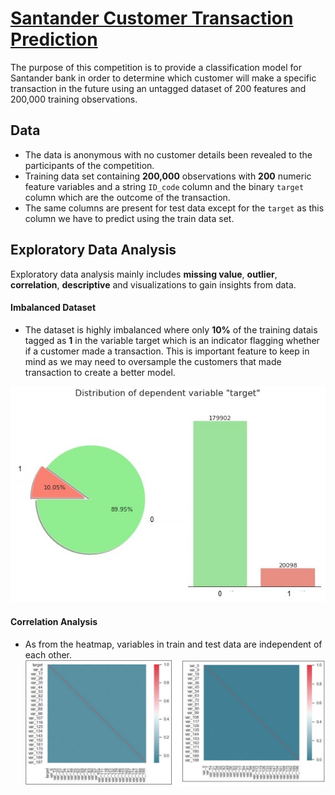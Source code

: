 # [Santander Customer Transaction Prediction](https://www.kaggle.com/c/santander-customer-transaction-prediction)

The purpose of this competition is to provide a classification model for Santander bank in order to determine which customer will make a specific transaction in the future using an untagged dataset of 200 features and 200,000 training observations.


## **Data**
- The data is anonymous with no customer details been revealed to the participants of the competition.
- Training data set containing **200,000** observations with **200** numeric feature variables and a string `ID_code` column and the binary `target` column which are the outcome of the transaction.   
- The same columns are present for test data except for the `target` as this column we have to predict using the train data set.

## **Exploratory Data Analysis**
Exploratory data analysis mainly includes **missing value**, **outlier**, **correlation**, **descriptive** and visualizations to gain insights from data.


#### Imbalanced Dataset
- The dataset is highly imbalanced where only **10%** of the training datais tagged as **1** in the variable target which is an indicator flagging whether if a customer made a transaction. This is important feature to keep in mind as we may need to oversample the customers that made transaction to create a better model.

![Target Distribution](https://github.com/shejz/Santander-Customer-Transaction-Prediction/blob/master/graphs/target_distribution.jpg)

#### Correlation Analysis
- As from the heatmap, variables in train and test data are independent of each other.
![Correlations](https://github.com/shejz/Santander-Customer-Transaction-Prediction/blob/master/graphs/correlations.jpg)
 

